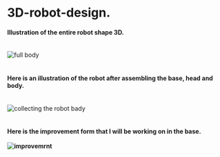 # 3D-robot-design.<br>
#### Illustration of the entire robot shape 3D.<br><br>
![full body](https://github.com/Areej1basfar/3D-robot-design/assets/121516453/b8061f94-ee09-45e3-8c5b-b8879a2f7fb3)
<br><br>
#### Here is an illustration of the robot after assembling the base, head and body.<br><br>
![collecting the robot bady](https://github.com/Areej1basfar/3D-robot-design/assets/121516453/87a9536f-7565-4f81-bf1b-d26beb95df7c)<br><br>
#### Here is the improvement form that I will be working on in the base.<br><br>![improvemrnt ](https://github.com/Areej1basfar/3D-robot-design/assets/121516453/56a1cb52-ce1d-4f83-8ade-a6816228cc97)
